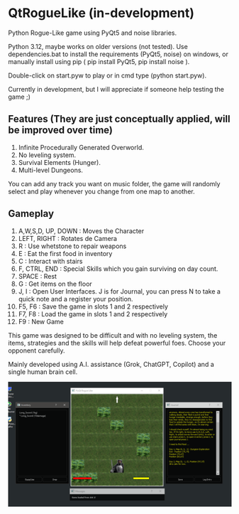 # QtRogueLike (in-development)
Python Rogue-Like game using PyQt5 and noise libraries.

Python 3.12, maybe works on older versions (not tested).
Use dependencies.bat to install the requirements (PyQt5, noise) on windows, or manually install using pip ( pip install PyQt5, pip install noise ).

Double-click on start.pyw to play or in cmd type (python start.pyw).

Currently in development, but I will appreciate if someone help testing the game ;)

## Features (They are just conceptually applied, will be improved over time)
1. Infinite Procedurally Generated Overworld.
2. No leveling system.
3. Survival Elements (Hunger).
4. Multi-level Dungeons.

You can add any track you want on music folder, the game will randomly select and play whenever you change from one map to another.

## Gameplay
1. A,W,S,D, UP, DOWN : Moves the Character
2. LEFT, RIGHT : Rotates de Camera
3. R : Use whetstone to repair weapons
4. E : Eat the first food in inventory
5. C : Interact with stairs
6. F, CTRL, END : Special Skills which you gain surviving on day count.
7. SPACE : Rest
8. G : Get items on the floor
9. J, I : Open User Interfaces. J is for Journal, you can press N to take a quick note and a register your position.
10. F5, F6 : Save the game in slots 1 and 2 respectively
11. F7, F8 : Load the game in slots 1 and 2 respectively
12. F9 : New Game 

This game was designed to be difficult and with no leveling system, the items, strategies and the skills will help defeat powerful foes. Choose your opponent carefully.

Mainly developed using A.I. assistance (Grok, ChatGPT, Copilot) and a single human brain cell.

![](poster.png)
